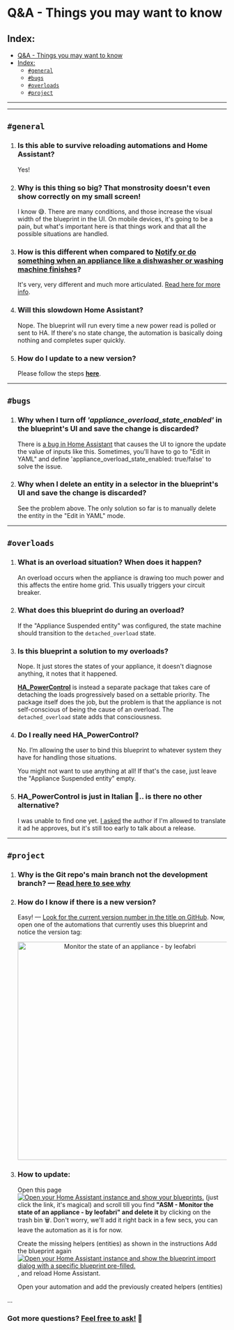 # Q&A - Things you may want to know

## Index:
  - [Q&A - Things you may want to know](#qa---things-you-may-want-to-know)
  - [Index:](#index)
    - [`#general`](#general)
    - [`#bugs`](#bugs)
    - [`#overloads`](#overloads)
    - [`#project`](#project)
---
---
## `#general`

1. ### **Is this able to survive reloading automations and Home Assistant?** 
    Yes!

2. ### **Why is this thing so big? That monstrosity doesn't even show correctly on my small screen!**
   I know 😅. There are many conditions, and those increase the visual width of the blueprint in the UI. On mobile devices, it's going to be a pain, but what's important here is that things work and that all the possible situations are handled.

3. ### **How is this different when compared to [Notify or do something when an appliance like a dishwasher or washing machine finishes](https://community.home-assistant.io/t/notify-or-do-something-when-an-appliance-like-a-dishwasher-or-washing-machine-finishes/254841)?** 
    It's very, very different and much more articulated. [Read here for more info](https://community.home-assistant.io/t/notify-or-do-something-when-an-appliance-like-a-dishwasher-or-washing-machine-finishes/254841/131?u=leofabri).

4. ### **Will this slowdown Home Assistant?** 
    Nope. The blueprint will run every time a new power read is polled or sent to HA. If there's no state change, the automation is basically doing nothing and completes super quickly.

5. ### **How do I update to a new version?** 
    Please follow the steps **[here](https://community.home-assistant.io/t/detect-and-monitor-the-status-of-an-appliance-based-on-its-power-consumption-v2-0-0-updated/421670/3)**.

---

## `#bugs`

1. ### **Why when I turn off *'appliance_overload_state_enabled'* in the blueprint's UI and save the change is discarded?**
    There is [a bug in Home Assistant](https://community.home-assistant.io/t/blueprint-booleans-not-saving-after-deployment/440382/2) that causes the UI to ignore the update the value of inputs like this. Sometimes, you'll have to go to "Edit in YAML" and define 'appliance_overload_state_enabled: true/false' to solve the issue.

  
2. ### **Why when I delete an entity in a selector in the blueprint's UI and save the change is discarded?**
   See the problem above. The only solution so far is to manually delete the entity in the "Edit in YAML" mode.

---

## `#overloads`
1. ### **What is an overload situation? When does it happen?**
   An overload occurs when the appliance is drawing too much power and this affects the entire home grid. This usually triggers your circuit breaker.

2. ### **What does this blueprint do during an overload?**
    If the "Appliance Suspended entity" was configured, the state machine should transition to the `detached_overload` state.
  
3. ### **Is this blueprint a solution to my overloads?**
    Nope. It just stores the states of your appliance, it doesn't diagnose anything, it notes that it happened. 
    
    **[HA_PowerControl](https://github.com/andbad/HA_PowerControl)** is instead a separate package that takes care of detaching the loads progressively based on a settable priority. The package itself does the job, but the problem is that the appliance is not self-conscious of being the cause of an overload. The `detached_overload` state adds that consciousness. 

4. ### **Do I really need HA_PowerControl?**
    No. I’m allowing the user to bind this blueprint to whatever system they have for handling those situations. 
    
    You might not want to use anything at all! If that's the case, just leave the "Appliance Suspended entity" empty.

5. ### **HA_PowerControl is just in Italian 🍝.. is there no other alternative?**
     I was unable to find one yet. [I asked](https://github.com/andbad/HA_PowerControl/issues/15) the author if I'm allowed to translate it ad he approves, but it's still too early to talk about a release.

---

## `#project`

1. ### **Why is the Git repo's main branch not the development branch?** —  [Read here to see why](/Versioning.md)

2. ### **How do I know if there is a new version?**
    Easy! — [Look for the current version number in the title on GitHub](https://github.com/leofabri/hassio_appliance-status-monitor#-detect-and-monitor-the-status-of-an-appliance-based-on-its-power-consumption). Now, open one of the automations that currently uses this blueprint and notice the version tag:

    <p align="center">
    <img width="500" height="auto" src="../assets/need-to-update.jpg" alt="Monitor the state of an appliance - by leofabri"/>
    </p>

1. ### **How to update:**
    Open this page [![Open your Home Assistant instance and show your blueprints.](https://my.home-assistant.io/badges/blueprints.svg)](https://my.home-assistant.io/redirect/blueprints/) (just click the link, it's magical) and scroll till you find **"ASM - Monitor the state of an appliance - by leofabri" and delete it** by clicking on the trash bin 🗑. Don't worry, we'll add it right back in a few secs, you can leave the automation as it is for now. <br>

    Create the missing helpers (entities) as shown in the instructions
    Add the blueprint again [![Open your Home Assistant instance and show the blueprint import dialog with a specific blueprint pre-filled.](https://my.home-assistant.io/badges/blueprint_import.svg)](https://my.home-assistant.io/redirect/blueprint_import/?blueprint_url=https%3A%2F%2Fgithub.com%2Fleofabri%2Fhassio_appliance-status-monitor%2Fblob%2Fmain%2Fappliance-status-monitor.yaml), and reload Home Assistant.

    Open your automation and add the previously created helpers (entities)


...
### Got more questions? [Feel free to ask!](https://community.home-assistant.io/t/detect-and-monitor-the-state-of-an-appliance-based-on-its-power-consumption-v2-1-1-updated/) 🙂